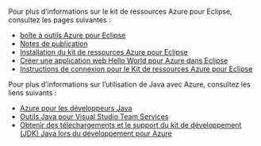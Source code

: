 Pour plus d’informations sur le kit de ressources Azure pour Eclipse, consultez les pages suivantes : 

* [boîte à outils Azure pour Eclipse](../eclipse/azure-toolkit-for-eclipse.md) 
* [Notes de publication](https://github.com/Microsoft/azure-tools-for-java/releases) 
* [Installation du kit de ressources Azure pour Eclipse](../eclipse/azure-toolkit-for-eclipse-installation.md) 
* [Créer une application web Hello World pour Azure dans Eclipse](../eclipse/azure-toolkit-for-eclipse-create-hello-world-web-app.md) 
* [Instructions de connexion pour le Kit de ressources Azure pour Eclipse](../eclipse/azure-toolkit-for-eclipse-sign-in-instructions.md) 

Pour plus d’informations sur l’utilisation de Java avec Azure, consultez les liens suivants : 

* [Azure pour les développeurs Java](https://docs.microsoft.com/java/azure/) 
* [Outils Java pour Visual Studio Team Services](https://java.visualstudio.com/) 
* [Obtenir des téléchargements et le support du kit de développement (JDK) Java lors du développement pour Azure](https://aka.ms/azure-jdks)
<!-- TODO: Add URLs for Java in VSCode here --> 
